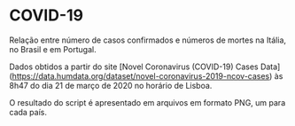 # COVID-19
Relação entre número de casos confirmados e números de mortes na Itália, no Brasil e em Portugal.

Dados obtidos a partir do site [Novel Coronavirus (COVID-19) Cases Data] (https://data.humdata.org/dataset/novel-coronavirus-2019-ncov-cases) às 8h47 do dia 21 de março de 2020 no horário de Lisboa.

O resultado do script é apresentado em arquivos em formato PNG, um para cada país.
